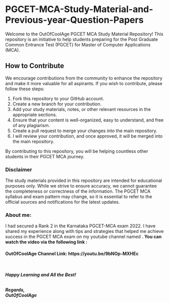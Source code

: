 # PGCET-MCA-Study-Material-and-Previous-year-Question-Papers



Welcome to the OutOfCoolAge PGCET MCA Study Material Repository! This repository is an initiative to help students preparing for the Post Graduate Common Entrance Test (PGCET) for Master of Computer Applications (MCA).

<h2>How to Contribute</h2>

We encourage contributions from the community to enhance the repository and make it more valuable for all aspirants. If you wish to contribute, please follow these steps:

1. Fork this repository to your GitHub account.
2. Create a new branch for your contribution.
3. Add your study materials, notes, or other relevant resources in the appropriate sections.
4. Ensure that your content is well-organized, easy to understand, and free of any plagiarism.
5. Create a pull request to merge your changes into the main repository.
6. I will review your contribution, and once approved, it will be merged into the main repository.

By contributing to this repository, you will be helping countless other students in their PGCET MCA journey.

<h3>Disclaimer</h3>
The study materials provided in this repository are intended for educational purposes only. While we strive to ensure accuracy, we cannot guarantee the completeness or correctness of the information. The PGCET MCA syllabus and exam pattern may change, so it is essential to refer to the official sources and notifications for the latest updates.

<h3>About me:</h3> 
 I had secured a Rank 2 in the Karnataka PGCET-MCA exam 2022. I have shared my experience along with tips and strategies that helped me achieve success in the PGCET MCA exam on my youtube channel named <b><OutofCoolAge/b>. You can watch the video via the following link :

 <br>


<h4>OutOfCoolAge Channel Link: https://youtu.be/9bNOp-MXHEc </h4>

<br>

<i>Happy Learning and All the Best!

<br>
Regards,<br>
OutOfCoolAge</i>





